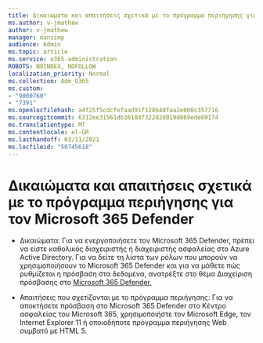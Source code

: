 ```yaml
---
title: Δικαιώματα και απαιτήσεις σχετικά με το πρόγραμμα περιήγησης για τον Microsoft 365 Defender
ms.author: v-jmathew
author: v-jmathew
manager: dansimp
audience: Admin
ms.topic: article
ms.service: o365-administration
ROBOTS: NOINDEX, NOFOLLOW
localization_priority: Normal
ms.collection: Adm_O365
ms.custom:
- "9000760"
- "7391"
ms.openlocfilehash: a4f25f5cdcfefaad91f12864dfaa2e000c357716
ms.sourcegitcommit: 6312ee31561db36104f32282d019d069ede69174
ms.translationtype: MT
ms.contentlocale: el-GR
ms.lasthandoff: 03/11/2021
ms.locfileid: "50745618"
---
```

# <a name="permissions-and-browser-related-requirements-for-microsoft-365-defender"></a>Δικαιώματα και απαιτήσεις σχετικά με το πρόγραμμα περιήγησης για τον Microsoft 365 Defender

- Δικαιώματα: Για να ενεργοποιήσετε τον Microsoft 365 Defender, πρέπει να είστε καθολικός διαχειριστής ή διαχειριστής ασφαλείας στο Azure Active Directory. Για να δείτε τη λίστα των ρόλων που μπορούν να χρησιμοποιήσουν το Microsoft 365 Defender και για να μάθετε πώς ρυθμίζεται η πρόσβαση στα δεδομένα, ανατρέξτε στο θέμα Διαχείριση πρόσβασης στο [Microsoft 365 Defender.](https://go.microsoft.com/fwlink/?linkid=2143626)

- Απαιτήσεις που σχετίζονται με το πρόγραμμα περιήγησης: Για να αποκτήσετε πρόσβαση στο Microsoft 365 Defender στο Κέντρο ασφαλείας του Microsoft 365, χρησιμοποιήστε τον Microsoft Edge, τον Internet Explorer 11 ή οποιοδήποτε πρόγραμμα περιήγησης Web συμβατό με HTML 5.
